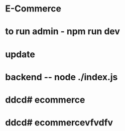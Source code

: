 # E-Commerce
# to run admin - npm run dev 
# update
# backend -- node ./index.js
# ddcd# ecommerce
# ddcd# ecommercevfvdfv 
